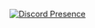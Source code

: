 [![Discord Presence](https://lanyard.cnrad.dev/api/1159648179294322700?showDisplayName=true)](https://discord.com/users/1159648179294322700)
